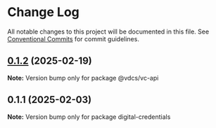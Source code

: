 # Change Log

All notable changes to this project will be documented in this file.
See [Conventional Commits](https://conventionalcommits.org) for commit guidelines.

## [0.1.2](https://github.com/lukasjhan/digital-credentials/compare/v0.1.1...v0.1.2) (2025-02-19)

**Note:** Version bump only for package @vdcs/vc-api





## 0.1.1 (2025-02-03)

**Note:** Version bump only for package digital-credentials
